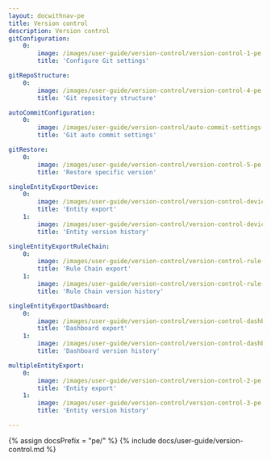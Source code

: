 ```yaml
---
layout: docwithnav-pe
title: Version control
description: Version control
gitConfiguration:
    0:
        image: /images/user-guide/version-control/version-control-1-pe.png 
        title: 'Configure Git settings'

gitRepoStructure:
    0:
        image: /images/user-guide/version-control/version-control-4-pe.png 
        title: 'Git repository structure'

autoCommitConfiguration:
    0:
        image: /images/user-guide/version-control/auto-commit-settings-1-pe.png
        title: 'Git auto commit settings'

gitRestore:
    0:
        image: /images/user-guide/version-control/version-control-5-pe.png
        title: 'Restore specific version'

singleEntityExportDevice:
    0:
        image: /images/user-guide/version-control/version-control-devices-1-pe.png
        title: 'Entity export'
    1:
        image: /images/user-guide/version-control/version-control-devices-2-pe.png
        title: 'Entity version history'

singleEntityExportRuleChain:
    0:
        image: /images/user-guide/version-control/version-control-rule-chain-1-pe.png
        title: 'Rule Chain export'
    1:
        image: /images/user-guide/version-control/version-control-rule-chain-2-pe.png
        title: 'Rule Chain version history'

singleEntityExportDashboard:
    0:
        image: /images/user-guide/version-control/version-control-dashboard-1-pe.png
        title: 'Dashboard export'
    1:
        image: /images/user-guide/version-control/version-control-dashboard-2-pe.png
        title: 'Dashboard version history'

multipleEntityExport:
    0:
        image: /images/user-guide/version-control/version-control-2-pe.png
        title: 'Entity export'
    1:
        image: /images/user-guide/version-control/version-control-3-pe.png
        title: 'Entity version history'

---
```


{% assign docsPrefix = "pe/" %}
{% include docs/user-guide/version-control.md %}